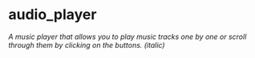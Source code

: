 # audio_player
*A music player that allows you to play music tracks one by one or scroll through them by clicking on the buttons. (italic)*

